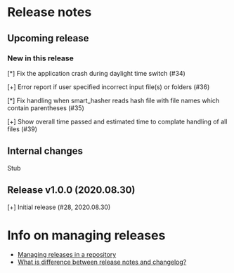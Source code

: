 # Release notes

## Upcoming release

### New in this release

[*] Fix the application crash during daylight time switch (#34)

[+] Error report if user specified incorrect input file(s) or folders (#36)

[*] Fix handling when smart_hasher reads hash file with file names which contain parentheses (#35)

[+] Show overall time passed and estimated time to complate handling of all files (#39)

## Internal changes

Stub

## Release v1.0.0 (2020.08.30)

[+] Initial release (#28, 2020.08.30)


# Info on managing releases

* [Managing releases in a repository](https://docs.github.com/en/github/administering-a-repository/managing-releases-in-a-repository)
* [What is difference between release notes and changelog?](https://stackoverflow.com/questions/51621400/what-is-difference-between-release-notes-and-changelog)
